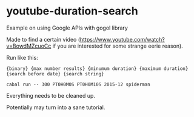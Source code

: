 # youtube-duration-search
Example on using Google APIs with gogol library

Made to find a certain video (https://www.youtube.com/watch?v=BowdMZcuoCc if you are interested for some strange eerie reason).

Run like this:
```
{binary} {max number results} {minumum duration} {maximum duration} {search before date} {search string}

cabal run -- 300 PT0H0M0S PT0H0M10S 2015-12 spiderman
```

Everything needs to be cleaned up.

Potentially may turn into a sane tutorial.
